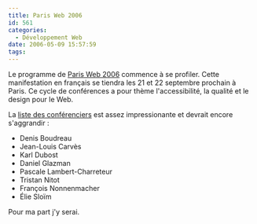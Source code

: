 ```yaml
---
title: Paris Web 2006
id: 561
categories:
  - Développement Web
date: 2006-05-09 15:57:59
tags:
---
```


Le programme de [Paris Web 2006](http://www.parisweb2006.org/) commence à se profiler. Cette manifestation en français se tiendra les 21 et 22 septembre prochain à Paris. Ce cycle de conférences a pour thème l'accessibilité, la qualité et le design pour le Web.

La [liste des conférenciers](http://www.parisweb2006.org/orateurs.php) est assez impressionante et devrait encore s'aggrandir&nbsp;:

*   Denis Boudreau
*   Jean-Louis Carvès
*   Karl Dubost
*   Daniel Glazman
*   Pascale Lambert-Charreteur
*   Tristan Nitot
*   François Nonnenmacher
*   Élie Sloïm 

Pour ma part j'y serai.